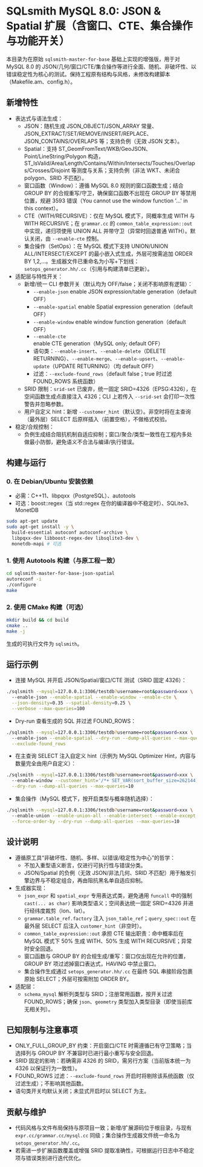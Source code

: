 # SQLsmith MySQL 8.0: JSON & Spatial 扩展（含窗口、CTE、集合操作与功能开关）

本目录为在原始 `sqlsmith-master-for-base` 基础上实现的增强版，用于对 MySQL 8.0 的 JSON/几何/窗口/CTE/集合操作等进行全面、随机、非破坏性、以错误稳定性为核心的测试。保持工程原有结构与风格，未修改构建脚本（Makefile.am、config.h）。

## 新增特性
- 表达式与语法生成：
  - JSON：随机生成 JSON_OBJECT/JSON_ARRAY 常量、JSON_EXTRACT/SET/REMOVE/INSERT/REPLACE、JSON_CONTAINS/OVERLAPS 等；支持负例（无效 JSON 文本）。
  - Spatial：支持 ST_GeomFromText/WKB/GeoJSON、Point/LineString/Polygon 构造，ST_IsValid/Area/Length/Contains/Within/Intersects/Touches/Overlaps/Crosses/Disjoint 等测度与关系；支持负例（非法 WKT、未闭合 polygon、SRID 不匹配）。
  - 窗口函数（Window）：遵循 MySQL 8.0 规则的窗口函数生成；结合 GROUP BY 的合规重写/守卫，确保窗口函数不出现在 GROUP BY 等禁用位置，规避 3593 错误（You cannot use the window function '...' in this context）。
  - CTE（WITH/RECURSIVE）：仅在 MySQL 模式下，同概率生成 WITH 与 WITH RECURSIVE；在 `grammar.cc` 的 `common_table_expression::out` 中实现，递归项使用 UNION ALL 并带守卫（异常时回退普通 WITH）。默认关闭，由 `--enable-cte` 控制。
  - 集合操作（SetOps）：在 MySQL 模式下支持 UNION/UNION ALL/INTERSECT/EXCEPT 的最小嵌入式生成，外层可按需追加 ORDER BY 1,2,...。生成器文件已重命名为小写+下划线：`setops_generator.hh/.cc`（引用与构建清单已更新）。
- 适配层与特性开关：
  - 新增/统一 CLI 参数开关（默认均为 OFF/false；关闭不影响原有逻辑）：
    - `--enable-json`        enable JSON expression/table generation（default OFF）
    - `--enable-spatial`     enable Spatial expression generation（default OFF）
    - `--enable-window`      enable window function generation（default OFF）
    - `--enable-cte`         enable CTE generation（MySQL only; default OFF）
    - 语句类：`--enable-insert`、`--enable-delete`（DELETE RETURNING）、`--enable-merge`、`--enable-upsert`、`--enable-update`（UPDATE RETURNING）（均 default OFF）
    - 过滤：`--exclude-found_rows`（default false；true 时过滤 FOUND_ROWS 系统函数）
  - SRID 限制：`srid-set` 已废弃，统一固定 SRID=4326（EPSG:4326），在空间函数生成点直接注入 4326；CLI 上若传入 `--srid-set` 会打印一次性警告并忽略参数。
  - 用户自定义 hint：新增 `--customer_hint`（默认空）。非空时将在主查询（最外层）SELECT 后原样插入（前置空格），不做格式校验。
- 稳定/合规控制：
  - 负例生成结合阻抗机制自适应抑制；窗口/聚合/类型一致性在工程内多处做最小防御，避免语义不合法与编译/执行错误。

## 构建与运行

### 0. 在 Debian/Ubuntu 安装依赖
- 必需：C++11、libpqxx（PostgreSQL）、autotools
- 可选：boost::regex（当 std::regex 在你的编译器中不稳定时）、SQLite3、MonetDB

```bash
sudo apt-get update
sudo apt-get install -y \
  build-essential autoconf autoconf-archive \
  libpqxx-dev libboost-regex-dev libsqlite3-dev \
  monetdb-mapi # 可选
```

### 1. 使用 Autotools 构建（与原工程一致）
```bash
cd sqlsmith-master-for-base-json-spatial
autoreconf -i
./configure
make
```

### 2. 使用 CMake 构建（可选）
```bash
mkdir build && cd build
cmake ..
make -j
```
生成的可执行文件为 `sqlsmith`。

## 运行示例

- 连接 MySQL 并开启 JSON/Spatial/窗口/CTE 测试（SRID 固定 4326）：
```bash
./sqlsmith --mysql=127.0.0.1:3306/testdb?username=root&password=xxx \
  --enable-json --enable-spatial --enable-window --enable-cte \
  --json-density=0.35 --spatial-density=0.25 \
  --verbose --max-queries=100
```
- Dry-run 查看生成的 SQL 并过滤 FOUND_ROWS：
```bash
./sqlsmith --mysql=127.0.0.1:3306/testdb?username=root&password=xxx \
  --enable-json --enable-spatial --dry-run --dump-all-queries --max-queries=20 \
  --exclude-found_rows
```
- 在主查询 SELECT 注入自定义 hint（示例为 MySQL Optimizer Hint，内容与数量完全由用户自定义）：
```bash
./sqlsmith --mysql=127.0.0.1:3306/testdb?username=root&password=xxx \
  --enable-window --customer_hint='/*+ SET_VAR(sort_buffer_size=262144) */' \
  --dry-run --dump-all-queries --max-queries=10
```
- 集合操作（MySQL 模式下，按开启类型与概率随机选择）：
```bash
./sqlsmith --mysql=127.0.0.1:3306/testdb?username=root&password=xxx \
  --enable-union --enable-union-all --enable-intersect --enable-except \
  --force-order-by --dry-run --dump-all-queries --max-queries=10
```

## 设计说明
- 遵循原工具“非破坏性、随机、多样、以错误/稳定性为中心”的哲学：
  - 不加入重型语义断言，仅进行可执行性与错误分类。
  - JSON/Spatial 的负例（无效 JSON/非法几何、SRID 不匹配）用于触发引擎边界与不稳定组合，再由阻抗黑名单自适应抑制。
- 生成器实现：
  - `json_expr` 和 `spatial_expr` 专用表达式类，避免通用 `funcall` 中的强制 `cast(... as char)` 影响类型语义；空间表达统一固定 SRID=4326 并进行经纬度裁剪（lon、lat）。
  - `grammar.table_ref.factory` 注入 `json_table_ref`；`query_spec::out` 在最外层 SELECT 后注入 `customer_hint`（非空时）。
  - `common_table_expression::out` 承担 CTE 输出职责：命中概率后在 MySQL 模式下 50% 生成 WITH、50% 生成 WITH RECURSIVE；异常时安全回退。
  - 窗口函数与 GROUP BY 的合规生成/重写：窗口仅出现在允许的位置，GROUP BY 项过滤掉窗口表达式，HAVING 中禁止窗口。
  - 集合操作生成通过 `setops_generator.hh/.cc` 在最终 SQL 串接阶段包裹原始 SELECT；外层可按需附加 ORDER BY。
- 适配层：
  - `schema_mysql` 解析列类型与 SRID；注册常用函数，按开关过滤 FOUND_ROWS；确保 `json`、`geometry` 类型加入类型目录（即使当前库无相关列）。

## 已知限制与注意事项
- ONLY_FULL_GROUP_BY 约束：开启窗口/CTE 时需遵循已有守卫策略；当选择列与 GROUP BY 不兼容时已进行最小重写与安全回退。
- SRID 固定的影响：若确需非 4326 的 SRID，需另行方案（当前版本统一为 4326 以保证行为一致性）。
- FOUND_ROWS 过滤：`--exclude-found_rows` 开启时将剔除该系统函数（仅过滤生成）；不影响其他函数。
- 语句类开关均默认关闭；未显式开启时以 SELECT 为主。

## 贡献与维护
- 代码风格与文件布局保持与原项目一致；新增/扩展源码位于根目录，与现有 `expr.cc/grammar.cc/mysql.cc` 同级；集合操作生成器文件统一命名为 `setops_generator.hh/.cc`。
- 若需进一步扩展函数覆盖或增强 SRID 提取准确性，可根据运行日志中不稳定项与错误类别进行迭代优化。
